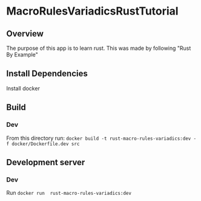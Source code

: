 # MacroRulesVariadicsRustTutorial

## Overview
The purpose of this app is to learn rust. This was made by following "Rust By Example"

## Install Dependencies
Install docker

## Build
### Dev
From this directory run: `docker build -t rust-macro-rules-variadics:dev -f docker/Dockerfile.dev src`

## Development server
### Dev
Run `docker run  rust-macro-rules-variadics:dev`